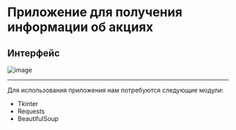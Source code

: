 # Приложение для получения информации об акциях

## Интерфейс 

![image](https://user-images.githubusercontent.com/99838947/174436731-3093a328-e5c6-43f3-8474-56e22dd5dd1b.png)
___

 Для использования приложения нам потребуются следующие модули:
 + Tkinter
 + Requests
 + BeautifulSoup

